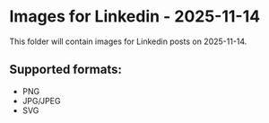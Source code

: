 # Images for Linkedin - 2025-11-14

This folder will contain images for Linkedin posts on 2025-11-14.

## Supported formats:
- PNG
- JPG/JPEG
- SVG
